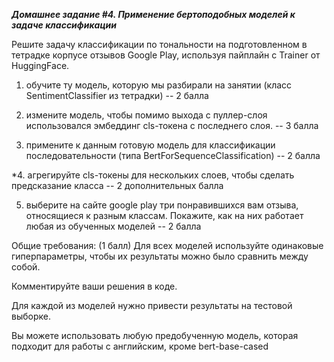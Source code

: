 ***Домашнее задание #4. Применение бертоподобных моделей к задаче классификации***

Решите задачу классификации по тональности на подготовленном в тетрадке корпусе отзывов Google Play, используя пайплайн с Trainer  от HuggingFace. 



1. обучите ту модель, которую мы разбирали на занятии (класс SentimentClassifier из тетрадки) -- 2 балла 


2. измените модель, чтобы помимо выхода с пуллер-слоя использовался  эмбеддинг  cls-токена с последнего слоя. -- 3 балла 


3. примените к данным готовую модель для классификации последовательности (типа  BertForSequenceClassification) -- 2 балла 


*4. агрегируйте cls-токены для нескольких слоев, чтобы сделать предсказание класса  -- 2 дополнительных балла 


5. выберите на сайте google play три понравившихся вам отзыва, относящиеся к разным классам. Покажите, как на них работает любая из обученных моделей -- 2 балла 


Общие требования: (1 балл)
Для всех моделей используйте одинаковые гиперпараметры, чтобы их результаты  можно было сравнить между собой. 

Комментируйте ваши решения в коде.  

Для каждой из моделей нужно привести результаты на тестовой выборке. 

Вы можете использовать любую предобученную модель, которая подходит для работы с английским, кроме  bert-base-cased
